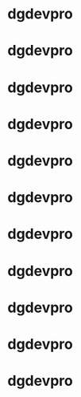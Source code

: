 # dgdevpro
# dgdevpro
# dgdevpro
# dgdevpro
# dgdevpro
# dgdevpro
# dgdevpro
# dgdevpro
# dgdevpro
# dgdevpro
# dgdevpro

